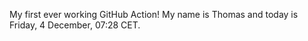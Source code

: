 My first ever working GitHub Action!
My name is Thomas and today is Friday, 4 December, 07:28 CET. 

